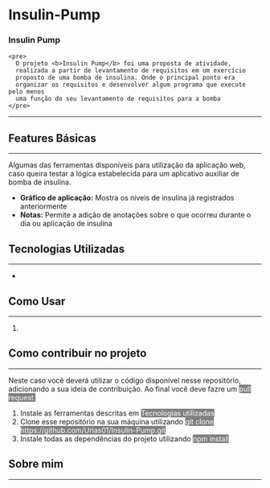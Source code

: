 # Insulin-Pump
<style>
  .mark_text {
    background-color: grey;
    border-radius: 2px;
    color: white;
  }
</style>

<section>
  
  <section>
    <h1>Insulin Pump</h1>
    
    <pre>
      O projeto <b>Insulin Pump</b> foi uma proposta de atividade, 
      realizada a partir de levantamento de requisitos em um exercício 
      proposto de uma bomba de insulina. Onde o principal ponto era 
      organizar os requisitos e desenvolver algum programa que execute pelo menos
      uma função do seu levantamento de requisitos para a bomba
    </pre>
  </section>
  
  <hr />
  
  <section>
    <h2>Features Básicas</h2>
    <hr />
    <p>
      Algumas das ferramentas disponíveis para utilização da aplicação web, caso queira
      testar a lógica estabelecida para um aplicativo auxiliar de bomba de insulina.
      <ul>
        <li><b>Gráfico de aplicação:</b> Mostra os níveis de insulina já registrados anteriormente</li>  
        <li><b>Notas:</b> Permite a adição de anotações sobre o que ocorreu durante o dia ou aplicação de insulina</li>  
      </ul>
    </p>
  </section>
  
  <section>
    <h2>Tecnologias Utilizadas</h2>
    <hr />
    <ul>
      <li></li>
    </ul>
  </section>
  
   <section>
    <h2>Como Usar</h2>
    <hr />
    <ol>
      <li></li>
    </ol>
  </section>
  
  <section>
    <h2>Como contribuir no projeto</h2>
    <hr />
    <p>
      Neste caso você deverá utilizar o código disponível nesse repositório, adicionando a sua ideia
      de contribuição. Ao final você deve fazre um <span class="mark_text">pull request:</span>
    </p>
    <ol>
      <li>Instale as ferramentas descritas em <span class="mark_text"> Tecnologias utilizadas </span></li>
      <li>Clone esse repositório na sua máquina utilizando <span class="mark_text">git clone https://github.com/Urias01/Insulin-Pump.git</span></li>
      <li>Instale todas as dependências do projeto utilizando <span class="mark_text">npm install</span>
    </ol>
  </section>
  
  <section>
    <h2>Sobre mim</h2>
    <hr />
    <p></p>
  </section>
</section>
